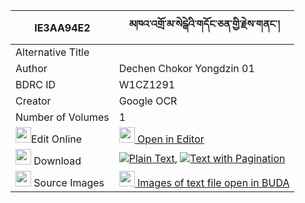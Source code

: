|IE3AA94E2|མཁའ་འགྲོ་མ་སེངྒེའི་གདོང་ཅན་གྱི་རྗེས་གནང་། 
| --- | --- 
|Alternative Title |
|Author| Dechen Chokor Yongdzin 01
|BDRC ID | W1CZ1291
|Creator | Google OCR
|Number of Volumes| 1
|<img width="25" src="https://img.icons8.com/color/25/000000/edit-property.png">Edit Online| [<img width="25" src="https://avatars.githubusercontent.com/u/45091458?s=200&v=4"> Open in Editor](http://editor.openpecha.org/IE3AA94E2)
|<img width="25" src="https://img.icons8.com/fluent/48/000000/download-2.png"/>  Download | [![](https://img.icons8.com/color/20/000000/txt.png)Plain Text](https://github.com/Openpecha/IE3AA94E2/releases/download/v1/khandro_ma_senge_dong_chen_gyi_plain_IE3AA94E2.zip), [![](https://img.icons8.com/color/20/000000/txt.png)Text with Pagination](https://github.com/Openpecha/IE3AA94E2/releases/download/v1/khandro_ma_senge_dong_chen_gyi_pages_IE3AA94E2.zip)
|<img width="25" src="https://img.icons8.com/plasticine/100/000000/pictures-folder.png"/>  Source Images | [<img width="25" src="https://library.bdrc.io/icons/BUDA-small.svg"> Images of text file open in BUDA](https://library.bdrc.io/show/bdr:W1CZ1291)